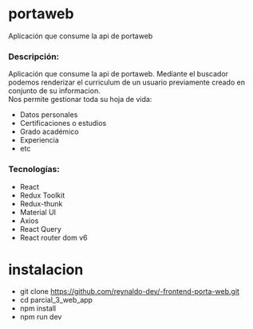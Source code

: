 # portaweb
Aplicación que consume la api de portaweb  

### Descripción:  
Aplicación que consume la api de portaweb. Mediante el buscador podemos renderizar el curriculum de un usuario previamente creado en conjunto de su informacion.  
Nos permite gestionar toda su hoja de vida:  
* Datos personales
* Certificaciones o estudios
* Grado académico
* Experiencia
* etc


### Tecnologías:
* React
* Redux Toolkit
* Redux-thunk
* Material UI
* Axios
* React Query
* React router dom v6

# instalacion
* git clone https://github.com/reynaldo-dev/-frontend-porta-web.git
* cd parcial_3_web_app
* npm install
* npm run dev

